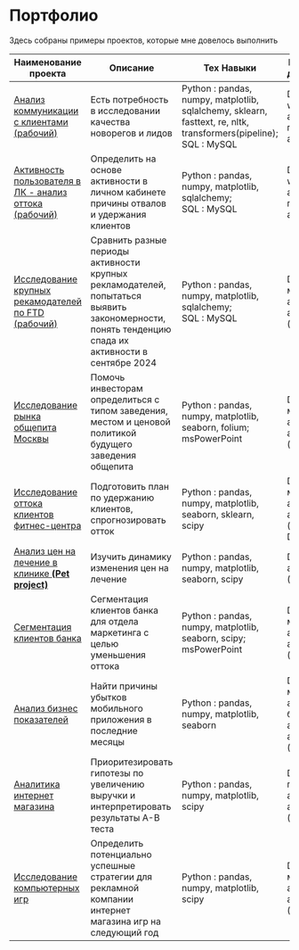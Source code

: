 # Портфолио

Здесь собраны примеры проектов, которые мне довелось выполнить

| Наименование проекта                 | Описание                                                             | Тех Навыки                                                | Направление деятельности                            |
| -------------------------------------------------------------- | ---------------------------------------------------------------------- | ------------------------------------------------------------ | ---------------------------------- |
| [Анализ коммуникации с клиентами (рабочий)](https://github.com/Radikdpm55/Projects/tree/main/%D0%90%D0%BA%D1%82%D0%B8%D0%B2%D0%BD%D0%BE%D1%81%D1%82%D1%8C%20%D0%BF%D0%BE%D0%BB%D1%8C%D0%B7%D0%BE%D0%B2%D0%B0%D1%82%D0%B5%D0%BB%D1%8F%20%D0%B2%20%D0%9B%D0%9A%20-%20%D0%B0%D0%BD%D0%B0%D0%BB%D0%B8%D0%B7%20%D0%BE%D1%82%D1%82%D0%BE%D0%BA%D0%B0) | Есть потребность в исследовании качества новорегов и лидов | Python : pandas, numpy, matplotlib, sqlalchemy, sklearn, fasttext, re, nltk, transformers(pipeline); <br> SQL : MySQL | Data Analyst, web-аналитик, продуктовый аналитик |
| [Активность пользователя в ЛК - анализ оттока (рабочий)](https://github.com/Radikdpm55/Projects/tree/main/%D0%90%D0%BA%D1%82%D0%B8%D0%B2%D0%BD%D0%BE%D1%81%D1%82%D1%8C%20%D0%BF%D0%BE%D0%BB%D1%8C%D0%B7%D0%BE%D0%B2%D0%B0%D1%82%D0%B5%D0%BB%D1%8F%20%D0%B2%20%D0%9B%D0%9A%20-%20%D0%B0%D0%BD%D0%B0%D0%BB%D0%B8%D0%B7%20%D0%BE%D1%82%D1%82%D0%BE%D0%BA%D0%B0) | Определить на основе активности в личном кабинете причины отвалов и удержания клиентов | Python : pandas, numpy, matplotlib, sqlalchemy; <br> SQL : MySQL | Data Analyst, web-аналитик, продуктовый аналитик |
| [Исследование крупных рекамодателей по FTD (рабочий)](https://github.com/Radikdpm55/Projects/tree/main/%D0%98%D1%81%D1%81%D0%BB%D0%B5%D0%B4%D0%BE%D0%B2%D0%B0%D0%BD%D0%B8%D0%B5%20%D0%BA%D1%80%D1%83%D0%BF%D0%BD%D1%8B%D1%85%20%D1%80%D0%B5%D0%BA%D0%B0%D0%BC%D0%BE%D0%B4%D0%B0%D1%82%D0%B5%D0%BB%D0%B5%D0%B9%20%D0%BF%D0%BE%20FTD) | Сравнить разные периоды активности крупных рекламодателей, попытаться выявить закономерности, понять тенденцию спада их активности в сентябре 2024 | Python : pandas, numpy, matplotlib, sqlalchemy; <br> SQL : MySQL | Data Analyst, маркетинг-аналитик, аналитик (универсал) |
| [Исследование рынка общепита Москвы](https://github.com/Radikdpm55/Projects/tree/main/Catering%20Market) | Помочь инвесторам определиться с типом заведения, местом и ценовой политикой будущего заведения общепита | Python : pandas, numpy, matplotlib, seaborn, folium; msPowerPoint       | Data Analyst, маркетинг-аналитик, аналитик (универсал) |
| [Исследование оттока клиентов фитнес-центра](https://github.com/Radikdpm55/Projects/tree/main/Churn%20Analisys%20(ML)) | Подготовить план по удержанию клиентов, спрогнозировать отток | Python : pandas, numpy, matplotlib, seaborn, sklearn, scipy       | Data Analyst, маркетинг-аналитик, аналитик (универсал), Data Scientist |
| [Анализ цен на лечение в клинике __(Pet project)__](https://github.com/Radikdpm55/Projects/tree/main/Price%20of%20treatment) | Изучить динамику изменения цен на лечение | Python : pandas, numpy, matplotlib, seaborn, scipy       | Data Analyst,  аналитик (универсал) |
| [Сегментация клиентов банка](https://github.com/Radikdpm55/Projects/tree/main/Bank%20Segmentation) | Сегментация клиентов банка для отдела маркетинга с целью уменьшения оттока | Python : pandas, numpy, matplotlib, seaborn, scipy; msPowerPoint       | Data Analyst, маркетинг-аналитик, аналитик (универсал) |
| [Анализ бизнес показателей](https://github.com/Radikdpm55/Projects/tree/main/Unit%20Economic) | Найти причины убытков мобильного приложения в последние месяцы | Python : pandas, numpy, matplotlib, seaborn       | Data Analyst, маркетинг-аналитик, бизнес-аналитик, аналитик (универсал) |
| [Аналитика интернет магазина](https://github.com/Radikdpm55/Projects/tree/main/A-B%20Test%20analisys) | Приоритезировать гипотезы по увеличению выручки и интерпретировать результаты A-B теста | Python : pandas, numpy, matplotlib, scipy       | Data Analyst, продуктовый аналитик, аналитик (универсал) |
| [Исследование компьютерных игр](https://github.com/Radikdpm55/Projects/tree/main/Games%20research) | Определить потенциально успешные стратегии для рекламной компании интернет магазина игр на следующий год | Python : pandas, numpy, matplotlib, scipy       | Data Analyst, маркетинг-аналитик, аналитик (универсал) |
